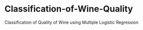 # Classification-of-Wine-Quality
Classification of Quality of Wine using Multiple Logistic Regression
